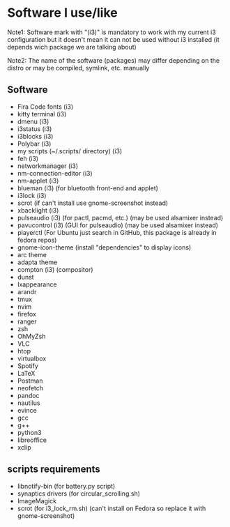 # Software I use/like

Note1: Software mark with "(i3)" is mandatory to work with my current i3
configuration but it doesn't mean it can not be used without i3 installed
(it depends wich package we are talking about)

Note2: The name of the software (packages) may differ depending on the distro
or may be compiled, symlink, etc. manually

## Software

- Fira Code fonts (i3)
- kitty terminal (i3)
- dmenu (i3)
- i3status (i3)
- i3blocks (i3)
- Polybar (i3)
- my scripts (~/.scripts/ directory) (i3)
- feh (i3)
- networkmanager (i3)
- nm-connection-editor (i3)
- nm-applet (i3)
- blueman (i3) (for bluetooth front-end and applet)
- i3lock (i3)
- scrot (if can't install use gnome-screenshot instead)
- xbacklight (i3)
- pulseaudio (i3) (for pactl, pacmd, etc.) (may be used alsamixer instead)
- pavucontrol (i3) (GUI for pulseaudio) (may be used alsamixer instead)
- playerctl (For Ubuntu just search in GitHub, this package is already in fedora repos)
- gnome-icon-theme (install "dependencies" to display icons)
- arc theme
- adapta theme
- compton (i3) (compositor)
- dunst
- lxappearance
- arandr
- tmux
- nvim
- firefox
- ranger
- zsh
- OhMyZsh
- VLC
- htop
- virtualbox
- Spotify
- LaTeX
- Postman
- neofetch
- pandoc
- nautilus
- evince
- gcc
- g++
- python3
- libreoffice
- xclip

## scripts requirements

- libnotify-bin (for battery.py script)
- synaptics drivers (for circular_scrolling.sh)
- ImageMagick
- scrot (for i3_lock_rm.sh) (can't install on Fedora so replace it with gnome-screenshot)
